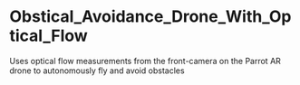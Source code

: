 # Obstical_Avoidance_Drone_With_Optical_Flow
Uses optical flow measurements from the front-camera on the Parrot AR drone to autonomously fly and avoid obstacles
